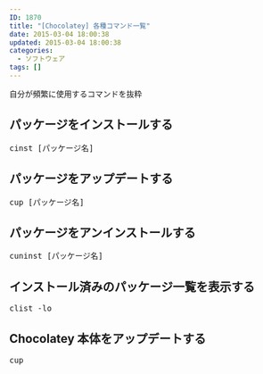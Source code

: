 ```yaml
---
ID: 1870
title: "[Chocolatey] 各種コマンド一覧"
date: 2015-03-04 18:00:38
updated: 2015-03-04 18:00:38
categories:
  - ソフトウェア
tags: []
---
```


自分が頻繁に使用するコマンドを抜粋

<!--more-->
<h2>パッケージをインストールする</h2>
<pre>cinst [パッケージ名]</pre>
<h2>パッケージをアップデートする</h2>
<pre>cup [パッケージ名]</pre>
<h2>パッケージをアンインストールする</h2>
<pre>cuninst [パッケージ名]</pre>
<h2>インストール済みのパッケージ一覧を表示する</h2>
<pre>clist -lo</pre>
<h2>Chocolatey 本体をアップデートする</h2>
<pre>cup</pre>
